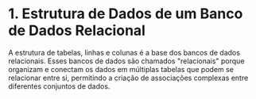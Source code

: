# 1. Estrutura de Dados de um Banco de Dados Relacional

A estrutura de tabelas, linhas e colunas é a base dos bancos de dados relacionais. Esses bancos de dados são chamados "relacionais" porque organizam e conectam os dados em múltiplas tabelas que podem se relacionar entre si, permitindo a criação de associações complexas entre diferentes conjuntos de dados.
